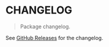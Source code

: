 # CHANGELOG

> Package changelog.

See [GitHub Releases](https://github.com/stdlib-js/math-base-special-inv/releases) for the changelog.